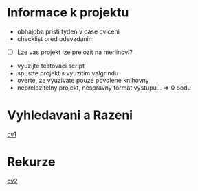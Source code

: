 # Informace k projektu
* obhajoba pristi tyden v case cviceni
* checklist pred odevzdanim
- [ ] Lze vas projekt lze prelozit na merlinovi?
* vyuzijte testovaci script
* spustte projekt s vyuzitim valgrindu
* overte, ze vyuzivate pouze povolene knihovny
* neprelozitelny projekt, nespravny format vystupu... => 0 bodu
# Vyhledavani a Razeni
[cv1](./1_person_array.c)
# Rekurze
[cv2](./2_fib.c)